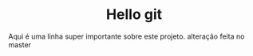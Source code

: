 <h1 align='center'>Hello git</h1>
Aqui é uma linha super importante sobre este projeto.
alteração feita no master